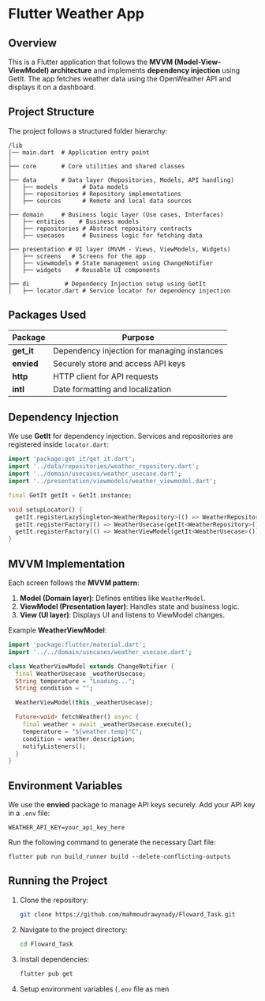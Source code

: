 # Flutter Weather App

## Overview
This is a Flutter application that follows the **MVVM (Model-View-ViewModel) architecture** and implements **dependency injection** using GetIt. The app fetches weather data using the OpenWeather API and displays it on a dashboard.

## Project Structure
The project follows a structured folder hierarchy:

```
/lib
│── main.dart  # Application entry point
│
├── core       # Core utilities and shared classes
│
├── data       # Data layer (Repositories, Models, API handling)
│   ├── models       # Data models
│   ├── repositories # Repository implementations
│   ├── sources      # Remote and local data sources
│
├── domain     # Business logic layer (Use cases, Interfaces)
│   ├── entities    # Business models
│   ├── repositories # Abstract repository contracts
│   ├── usecases     # Business logic for fetching data
│
├── presentation # UI layer (MVVM - Views, ViewModels, Widgets)
│   ├── screens   # Screens for the app
│   ├── viewmodels # State management using ChangeNotifier
│   ├── widgets    # Reusable UI components
│
├── di          # Dependency Injection setup using GetIt
│   ├── locator.dart # Service locator for dependency injection
```

## Packages Used

| Package    | Purpose |
|------------|---------|
| **get_it** | Dependency injection for managing instances |
| **envied** | Securely store and access API keys |
| **http**   | HTTP client for API requests |
| **intl**   | Date formatting and localization |

## Dependency Injection
We use **GetIt** for dependency injection. Services and repositories are registered inside `locator.dart`:

```dart
import 'package:get_it/get_it.dart';
import '../data/repositories/weather_repository.dart';
import '../domain/usecases/weather_usecase.dart';
import '../presentation/viewmodels/weather_viewmodel.dart';

final GetIt getIt = GetIt.instance;

void setupLocator() {
  getIt.registerLazySingleton<WeatherRepository>(() => WeatherRepositoryImpl());
  getIt.registerFactory(() => WeatherUsecase(getIt<WeatherRepository>()));
  getIt.registerFactory(() => WeatherViewModel(getIt<WeatherUsecase>()));
}
```

## MVVM Implementation
Each screen follows the **MVVM pattern**:

1. **Model (Domain layer)**: Defines entities like `WeatherModel`.
2. **ViewModel (Presentation layer)**: Handles state and business logic.
3. **View (UI layer)**: Displays UI and listens to ViewModel changes.

Example **WeatherViewModel**:

```dart
import 'package:flutter/material.dart';
import '../../domain/usecases/weather_usecase.dart';

class WeatherViewModel extends ChangeNotifier {
  final WeatherUsecase _weatherUsecase;
  String temperature = "Loading...";
  String condition = "";

  WeatherViewModel(this._weatherUsecase);

  Future<void> fetchWeather() async {
    final weather = await _weatherUsecase.execute();
    temperature = "${weather.temp}°C";
    condition = weather.description;
    notifyListeners();
  }
}
```

## Environment Variables
We use the **envied** package to manage API keys securely. Add your API key in a `.env` file:

```
WEATHER_API_KEY=your_api_key_here
```

Run the following command to generate the necessary Dart file:

```
flutter pub run build_runner build --delete-conflicting-outputs
```

## Running the Project

1. Clone the repository:
   ```sh
   git clone https://github.com/mahmoudrawynady/Floward_Task.git
   ```
2. Navigate to the project directory:
   ```sh
   cd Floward_Task
   ```
3. Install dependencies:
   ```sh
   flutter pub get
   ```
4. Setup environment variables (`.env` file as men